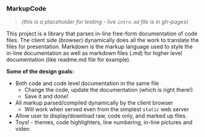 ### MarkupCode

> *(this is a placeholder for testing - live `intro.md` file is in gh-pages)*

This project is a library that parses in-line free-form documentation of code files.
The client side (browser) dynamically does all the work to translate the files
for presentation. Markdown is the markup language used to style the in-line
documentation as well as markdown files (.md) for higher level documentation 
(like readme.md file for example).

**Some of the design goals:**
 - Both code and code level documentation in the same file
   - Change the code, update the documentation (which is right there!)
   - Save it and done!
 - All markup parsed/compiled dynamically by the client browser
   - Will work when served even from the simplest `static` web server
 - Allow user to display/download raw, code only, and marked up files.
 - Toys! - themes, code highlighters, line numbering, in-line pictures and video

 
